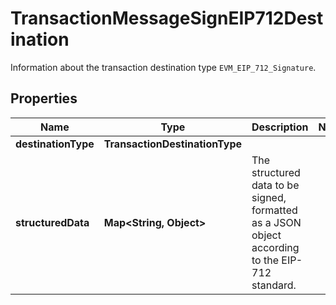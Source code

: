 

# TransactionMessageSignEIP712Destination

Information about the transaction destination type `EVM_EIP_712_Signature`. 

## Properties

| Name | Type | Description | Notes |
|------------ | ------------- | ------------- | -------------|
|**destinationType** | **TransactionDestinationType** |  |  |
|**structuredData** | **Map&lt;String, Object&gt;** | The structured data to be signed, formatted as a JSON object according to the EIP-712 standard. |  |



